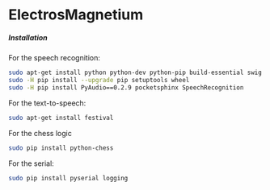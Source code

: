 # ElectrosMagnetium

##### Installation

For the speech recognition:
```sh
sudo apt-get install python python-dev python-pip build-essential swig git libpulse-dev portaudio19-dev flac
sudo -H pip install --upgrade pip setuptools wheel
sudo -H pip install PyAudio==0.2.9 pocketsphinx SpeechRecognition
```

For the text-to-speech:
```sh
sudo apt-get install festival
```

For the chess logic
```sh
sudo pip install python-chess
```

For the serial:
```sh
sudo pip install pyserial logging
```
